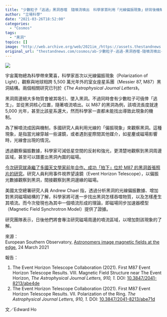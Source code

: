 ```yaml
---
title: "少數粒子「逃過」黑洞吞噬　隨噴流噴出　科學家首利用「光線偏振現象」研背後機制"
author: "立場科學"
date: "2021-03-26T18:52:00"
categories:
  - "Cosmos"
tags:
  - "黑洞"
topics: []
image: "http://web.archive.org/web/2021im_/https://assets.thestandnews.com/media/photos/blackhole_LsuBH.png"
original_url: "thestandnews.com/cosmos/ab-少數粒子-逃過-黑洞吞噬-隨噴流噴出-科學家首利用-光線偏振現象-研背後機制"
---
```

![](http://web.archive.org/web/2021im_/https://assets.thestandnews.com/media/photos/blackhole_LsuBH.png)

宇宙萬物總為科學帶來驚喜，科學家首次以光線偏振現象（Polarization of Light），觀察與地球相跨 5,500 萬光年外的室女座星系團（Messier 87, M87）黑洞結構。兩個相關研究已刊於《_The Astrophysical Journal Letters_》。

黑洞周邊絕大多物質會被其吸引、墜入黑洞。不過同時會有少數粒子可僥倖「逃生」，並從黑洞核心位置，隨著噴流噴出。以 M87 的黑洞為例，該噴流長度就達 5,000 光年，甚至比該星系還大，然而科學家一直都未能找出導致此現象的機制。

為了解噴流成因與機制，多國研究人員利用光線的「偏振現象」來觀察黑洞。這種現象，是指當光線穿越一些濾鏡，或者遇到星際間其他媒介，如星麈或磁場影響時，光線會出現的情況。

透過觀察偏振數據，科學家可減低星空間的反射和強光，更清楚地觀察到黑洞周邊區域，甚至可以譜畫出黑洞內圍的磁場。

[今次研究就承繼了多國天文學家前年合作、成功「拍下」位於 M87 的黑洞首張照片的研究](../../cosmos/%E4%BA%BA%E9%A1%9E%E5%8F%B2%E4%B8%8A%E9%A6%96%E5%BC%B5%E9%BB%91%E6%B4%9E%E7%85%A7%E7%89%87%E4%BB%8A%E6%99%9A%E4%BA%AE%E7%9B%B8-6-%E5%9F%8E%E5%B8%82%E5%90%8C%E6%AD%A5%E7%9B%B4%E6%92%AD/)。研究人員利用事件視界望遠鏡（Event Horizon Telescope），以偏振光數據觀察到黑洞，間接觀察到黑洞邊緣的磁場。

美國太空總署研究人員 Andrew Chael 指，透過分析黑洞的光線偏振數據、增加對黑洞磁場結構的了解，科學家將可進一步找出黑洞怎樣吞噬物質，以及怎樣產生其噴流。而今次發現也為其中一個噴流形成的理論，即磁場同步加速器模型（Magnetic Field Synchrotron Model）提供了證據。

研究團隊表示，日後他們將會專注研究磁場周邊的噴流區域，以增加對該現象的了解。 

來源：  
European Southern Observatory, [Astronomers image magnetic fields at the edge](http://web.archive.org/web/20211229132203/https://www.eso.org/public/news/eso2105/?lang), 24 March 2021

報告：

1.  The Event Horizon Telescope Collaboration (2021). First M87 Event Horizon Telescope Results. VIII. Magnetic Field Structure near The Event Horizon, _The Astrophysical Journal Letters, 910, 1._ DOI: [10.3847/2041-8213/abe4de](http://web.archive.org/web/20211229132203/https://iopscience.iop.org/article/10.3847/2041-8213/abe4de)
2.  The Event Horizon Telescope Collaboration (2021). First M87 Event Horizon Telescope Results. VII. Polarization of the Ring. _The Astrophysical Journal Letters, 910, 1._ DOI: [10.3847/2041-8213/abe71d](http://web.archive.org/web/20211229132203/https://iopscience.iop.org/article/10.3847/2041-8213/abe71d)

文／Edward Ho